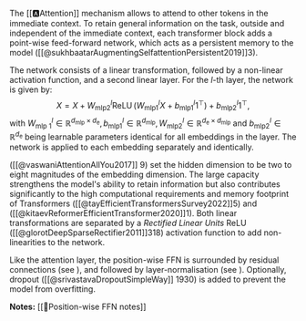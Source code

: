 


The [[🅰️Attention]]  mechanism allows to attend to other tokens in the immediate context. To retain general information on the task, outside and independent of the immediate context, each transformer block adds a point-wise feed-forward network, which acts as a persistent memory to the model ([[@sukhbaatarAugmentingSelfattentionPersistent2019]]3).  

The network consists of a linear transformation, followed by a non-linear activation function, and a second linear layer. For the $l$-th layer, the network is given by:
$$
X = X+W_{\mathrm{mlp} 2}^l \operatorname{ReLU}\left(W_{\mathrm{mlp} 1}^l X+b_{\mathrm{mlp} 1}^l 1^{\top}\right)+b_{\mathrm{mlp} 2}^l 1^{\top},
$$
with $W_{\text {mlp } 1}^l \in \mathbb{R}^{d_{\mathrm{mlp}} \times d_{\mathrm{e}}}, b_{\mathrm{mlp} 1}^l \in \mathbb{R}^{d_{\mathrm{mlp}}}, W_{\mathrm{mlp} 2}^l \in \mathbb{R}^{d_{\mathrm{e}} \times d_{\mathrm{mlp}}}$ and $b_{\mathrm{mlp} 2}^l \in \mathbb{R}^{d_{\mathrm{e}}}$ being learnable parameters identical for all embeddings in the layer. The network is applied to each embedding separately and identically.
 
([[@vaswaniAttentionAllYou2017]] 9) set the hidden dimension to be two to eight magnitudes of the embedding dimension. The large capacity strengthens the model's ability to retain information but also contributes significantly to the high computational requirements and memory footprint of Transformers ([[@tayEfficientTransformersSurvey2022]]5) and ([[@kitaevReformerEfficientTransformer2020]]1). Both linear transformations are separated by a *Rectified Linear Units* $\operatorname{ReLU}$ ([[@glorotDeepSparseRectifier2011]]318) activation function to add non-linearities to the network.

Like the attention layer, the position-wise FFN is surrounded by residual connections (see ), and followed by layer-normalisation (see ). Optionally, dropout ([[@srivastavaDropoutSimpleWay]] 1930) is added to prevent the model from overfitting. 

**Notes:**
[[🎱Position-wise FFN notes]]